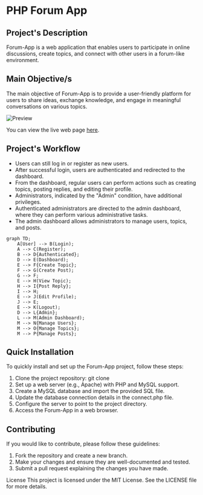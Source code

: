 # PHP Forum App

## Project's Description
Forum-App is a web application that enables users to participate in online discussions, create topics, and connect with other users in a forum-like environment.

## Main Objective/s 
The main objective of Forum-App is to provide a user-friendly platform for users to share ideas, exchange knowledge, and engage in meaningful conversations on various topics.

![Preview](https://lh3.googleusercontent.com/pw/AJFCJaUG3y4mJv32J_3AhrgRMrLwyuJRZnpcGoIO8DKQO3dBBe_TkTeS2UXaV7S6y_lwq0-Rf2yCBkHbltVCJ75O6v8mWSau-Ei-xD_411Iu2T9iDoUvgXgRNUxinA2D2iin3N2QhNsB7aQhdFIbr4CaEEzB=w879-h277-s-no)

You can view the live web page [here]().
## Project's Workflow 
- Users can still log in or register as new users.
- After successful login, users are authenticated and redirected to the dashboard.
- From the dashboard, regular users can perform actions such as creating topics, posting replies, and editing their profile.
- Administrators, indicated by the "Admin" condition, have additional privileges.
- Authenticated administrators are directed to the admin dashboard, where they can perform various administrative tasks.
- The admin dashboard allows administrators to manage users, topics, and posts.

``` mermaid
graph TD;
    A[User] --> B(Login);
    A --> C(Register);
    B --> D{Authenticated};
    D --> E(Dashboard);
    E --> F{Create Topic};
    F --> G(Create Post);
    G --> F;
    E --> H(View Topic);
    H --> I{Post Reply};
    I --> H;
    E --> J(Edit Profile);
    J --> E;
    E --> K(Logout);
    D --> L{Admin};
    L --> M(Admin Dashboard);
    M --> N{Manage Users};
    M --> O{Manage Topics};
    M --> P{Manage Posts};
```

## Quick Installation
To quickly install and set up the Forum-App project, follow these steps:

  1. Clone the project repository: git clone <repository-url>
  2. Set up a web server (e.g., Apache) with PHP and MySQL support.
  3. Create a MySQL database and import the provided SQL file.
  4. Update the database connection details in the connect.php file.
  5. Configure the server to point to the project directory.
  6. Access the Forum-App in a web browser.

## Contributing
If you would like to contribute, please follow these guidelines:

  1. Fork the repository and create a new branch.
  2. Make your changes and ensure they are well-documented and tested.
  3. Submit a pull request explaining the changes you have made.

License
This project is licensed under the MIT License. See the LICENSE file for more details.
